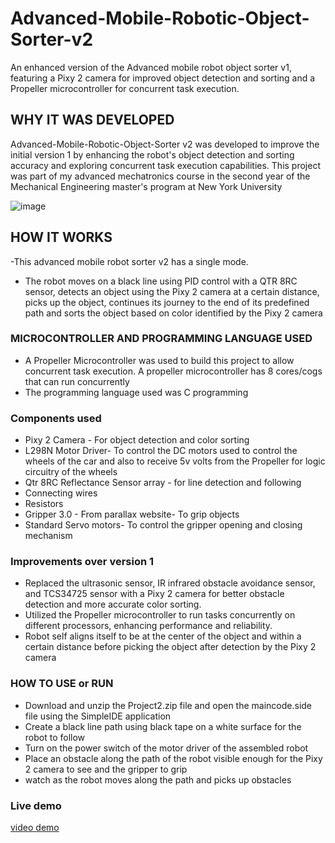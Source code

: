 # Advanced-Mobile-Robotic-Object-Sorter-v2
An enhanced version of the Advanced mobile robot object sorter v1, featuring a Pixy 2 camera for improved object detection and sorting and a Propeller microcontroller for concurrent task execution.

## WHY IT WAS DEVELOPED
Advanced-Mobile-Robotic-Object-Sorter v2 was developed to improve the initial version 1 by enhancing the robot's object detection and sorting accuracy and exploring concurrent task execution capabilities. This project was part of my advanced mechatronics course in the second year of the Mechanical Engineering master's program at New York University
  
![image](https://github.com/damisotomi/Advanced-Mobile-Robotic-Object-Sorter-v2/assets/67606934/df901d26-7315-44ba-9b46-70816c54d7b4)

  
## HOW IT WORKS
  -This advanced mobile robot sorter v2 has a single mode.
  - The robot moves on a black line using PID control with a QTR 8RC sensor, detects an object using the Pixy 2 camera at a certain distance, picks up the object, continues its 
    journey to the end of its predefined path and sorts the object based on color identified by the Pixy 2 camera

### MICROCONTROLLER AND PROGRAMMING LANGUAGE USED
  - A Propeller Microcontroller was used to build this project to allow concurrent task execution. A propeller microcontroller has 8 cores/cogs that can run concurrently
  - The programming language used was C programming

### Components used
  - Pixy 2 Camera - For object detection and color sorting
  - L298N Motor Driver- To control the DC motors used to control the wheels of the car and also to receive 5v volts from the Propeller for logic circuitry of the wheels 
  - Qtr 8RC Reflectance Sensor array - for line detection and following 
  - Connecting wires
  - Resistors
  - Gripper 3.0 - From parallax website- To grip objects
  - Standard Servo motors- To control the gripper opening and closing mechanism


### Improvements over version 1
  - Replaced the ultrasonic sensor, IR infrared obstacle avoidance sensor, and TCS34725 sensor with a Pixy 2 camera for better obstacle detection and more accurate color sorting.
  - Utilized the Propeller microcontroller to run tasks concurrently on different processors, enhancing performance and reliability.
  - Robot self aligns itself to be at the center of the object and within a certain distance before picking the object after detection by the Pixy 2 camera

### HOW TO USE or RUN
  - Download and unzip the Project2.zip file and open the maincode.side file using the SimpleIDE application
  - Create a black line path using black tape on a white surface for the robot to follow
  - Turn on the power switch of the motor driver of the assembled robot
  - Place an obstacle along the path of the robot visible enough for the Pixy 2 camera to see and the gripper to grip
  - watch as the robot moves along the path and picks up obstacles

### Live demo
 [video demo](https://drive.google.com/file/d/1cc4JW4e6QYrdJFbAJBPed_cZVjnbdwr_/view?usp=sharing)
